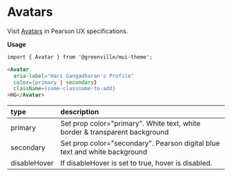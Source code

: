 # Avatars

Visit [Avatars](https://uxframework.pearson.com/c/avatar-display) in Pearson UX specifications.


**Usage**
```html
import { Avatar } from '@greenville/mui-theme';

<Avatar
  aria-label="Hari Gangadharan's Profile"
  color={primary | secondary}
  className={some-classname-to-add}
>HG</Avatar>
```

|type|description|
|:---|:---|
| primary | Set prop color="primary". White text, white border & transparent background |
| secondary | Set prop color="secondary". Pearson digital blue text and white background |
| disableHover |If disableHover is set to true, hover is disabled. |




